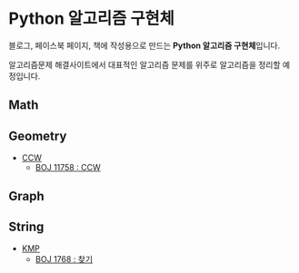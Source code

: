 # Python 알고리즘 구현체

블로그, 페이스북 페이지, 책에 작성용으로 만드는 **Python 알고리즘 구현체**입니다.

알고리즘문제 해결사이트에서 대표적인 알고리즘 문제를 위주로 알고리즘을 정리할 예정입니다.

## Math

## Geometry

- [CCW](/geometry/ccw.py)
  - [BOJ 11758 : CCW](https://www.acmicpc.net/problem/11758)

## Graph

## String

- [KMP](/string/kmp.py)
  - [BOJ 1768 : 찾기](https://www.acmicpc.net/problem/1786)